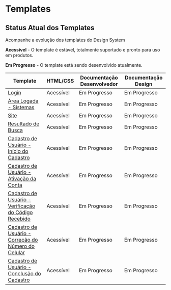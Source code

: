 # Templates

## Status Atual dos Templates

Acompanhe a evolução dos templates do Design System

<p>
  <i class="fas fa-check text-success"></i>
  <strong>Acessível</strong> - O template é estável, totalmente suportado e pronto para uso em produtos.
</p>

<p>
  <i class="fas fa-sync text-orange"></i>
  <strong>Em Progresso</strong> - O template está sendo desenvolvido atualmente.
</p>

<div class="br-table">
  <div class="table">
    <table>
      <thead>
        <tr>
          <th>Template</th>
          <th class="text-center">HTML/CSS</th>
          <th class="text-center">Documentação Desenvolvedor</th>
          <th class="text-center">Documentação Design</th>
        </tr>
      </thead>
      <tbody>
        <tr>
          <td><a href="/ds/showcase/templates/login">Login</a></td>
          <td class="text-center"><i class="fas fa-check text-success"></i><span class="sr-only">Acessível</span></td>
          <td class="text-center"><i class="fas fa-sync text-orange"></i><span class="sr-only">Em Progresso</span></td>
          <td class="text-center"><i class="fas fa-sync text-orange"></i><span class="sr-only">Em Progresso</span></td>
        </tr>
        <tr>
          <td><a href="/ds/showcase/templates/page">Área Logada - Sistemas</a></td>
          <td class="text-center"><i class="fas fa-check text-success"></i><span class="sr-only">Acessível</span></td>
          <td class="text-center"><i class="fas fa-sync text-orange"></i><span class="sr-only">Em Progresso</span></td>
          <td class="text-center"><i class="fas fa-sync text-orange"></i><span class="sr-only">Em Progresso</span></td>
        </tr>
        <tr>
          <td><a href="/ds/showcase/templates/portal">Site</a></td>
          <td class="text-center"><i class="fas fa-check text-success"></i><span class="sr-only">Acessível</span></td>
          <td class="text-center"><i class="fas fa-sync text-orange"></i><span class="sr-only">Em Progresso</span></td>
          <td class="text-center"><i class="fas fa-sync text-orange"></i><span class="sr-only">Em Progresso</span></td>
        </tr>
        <tr>
          <td><a href="/ds/showcase/templates/search">Resultado de Busca</a></td>
          <td class="text-center"><i class="fas fa-check text-success"></i><span class="sr-only">Acessível</span></td>
          <td class="text-center"><i class="fas fa-sync text-orange"></i><span class="sr-only">Em Progresso</span></td>
          <td class="text-center"><i class="fas fa-sync text-orange"></i><span class="sr-only">Em Progresso</span></td>
        </tr>
        <tr>
          <td><a href="/ds/showcase/templates/signin">Cadastro de Usuário - Início do Cadastro</a></td>
          <td class="text-center"><i class="fas fa-check text-success"></i><span class="sr-only">Acessível</span></td>
          <td class="text-center"><i class="fas fa-sync text-orange"></i><span class="sr-only">Em Progresso</span></td>
          <td class="text-center"><i class="fas fa-sync text-orange"></i><span class="sr-only">Em Progresso</span></td>
        </tr>
        <tr>
          <td><a href="/ds/showcase/templates/signin-1">Cadastro de Usuário - Ativação da Conta</a></td>
          <td class="text-center"><i class="fas fa-check text-success"></i><span class="sr-only">Acessível</span></td>
          <td class="text-center"><i class="fas fa-sync text-orange"></i><span class="sr-only">Em Progresso</span></td>
          <td class="text-center"><i class="fas fa-sync text-orange"></i><span class="sr-only">Em Progresso</span></td>
        </tr>
        <tr>
          <td><a href="/ds/showcase/templates/signin-2">Cadastro de Usuário - Verificação do Código Recebido</a></td>
          <td class="text-center"><i class="fas fa-check text-success"></i><span class="sr-only">Acessível</span></td>
          <td class="text-center"><i class="fas fa-sync text-orange"></i><span class="sr-only">Em Progresso</span></td>
          <td class="text-center"><i class="fas fa-sync text-orange"></i><span class="sr-only">Em Progresso</span></td>
        </tr>
        <tr>
          <td><a href="/ds/showcase/templates/signin-3">Cadastro de Usuário - Correção do Número do Celular</a></td>
          <td class="text-center"><i class="fas fa-check text-success"></i><span class="sr-only">Acessível</span></td>
          <td class="text-center"><i class="fas fa-sync text-orange"></i><span class="sr-only">Em Progresso</span></td>
          <td class="text-center"><i class="fas fa-sync text-orange"></i><span class="sr-only">Em Progresso</span></td>
        </tr>
        <tr>
          <td><a href="/ds/showcase/templates/signin-4">Cadastro de Usuário - Conclusão do Cadastro</a></td>
          <td class="text-center"><i class="fas fa-check text-success"></i><span class="sr-only">Acessível</span></td>
          <td class="text-center"><i class="fas fa-sync text-orange"></i><span class="sr-only">Em Progresso</span></td>
          <td class="text-center"><i class="fas fa-sync text-orange"></i><span class="sr-only">Em Progresso</span></td>
        </tr>
      </tbody>
    </table>
  </div>
</div>
